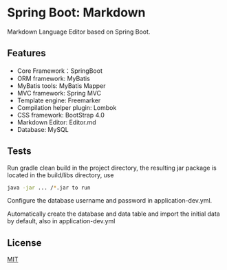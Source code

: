 # Spring Boot: Markdown

Markdown Language Editor based on Spring Boot.
## Features

- Core Framework：SpringBoot
- ORM framework: MyBatis
- MyBatis tools: MyBatis Mapper
- MVC framework: Spring MVC
- Template engine: Freemarker
- Compilation helper plugin: Lombok
- CSS framework: BootStrap 4.0
- Markdown Editor: Editor.md
- Database: MySQL

## Tests

Run gradle clean build in the project directory, the resulting jar package is located in the build/libs directory, use 
```bash
java -jar ... /*.jar to run
```
Configure the database username and password in application-dev.yml.

Automatically create the database and data table and import the initial data by default, also in application-dev.yml
## License

[MIT](https://choosealicense.com/licenses/mit/)

